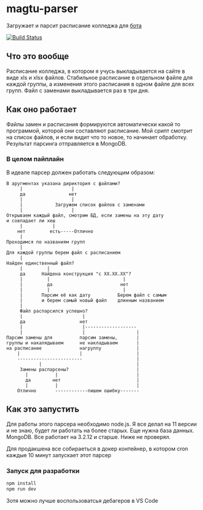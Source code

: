 # magtu-parser

Загружает и парсит расписание колледжа для [бота](https://github.com/ivanik7/magtu-bot)

[![Build Status](https://travis-ci.org/ivanik7/magtu-parser.svg?branch=master)](https://travis-ci.org/ivanik7/magtu-parser)

## Что это вообще

Расписание колледжа, в котором я учусь выкладывается на сайте в виде xls и xlsx файлов. Стабильное расписание в отдельном файле для каждой группы, а изменения этого расписания в одном файле для всех групп. Файл с заменами выкладывается раз в три дня.

## Как оно работает

Файлы замен и расписания формируются автоматически какой то программой, которой они составляют расписание. Мой срипт смотрит на список файлов, и если видит что то новое, то начинает обработку. Результат парсинга отправляется в MongoDB.

### В целом пайплайн

В идеале парсер должен работать следующим образом:

```
В аругментах указана дириктория с файлами?
     |                  |
     да                нет
     |                  |
     |            Загружем список файлов с заменами
     |                  |
Открываем каждый файл, смотрим БД, если замены на эту дату
и совпадает ли хеш
     |           |
    нет         есть-----Отлично
     |
Проходимся по названиям групп
     |
Для каждой группы берем файл с расписанием
     |
Найден единственный файл?
     |         |
     да      Найдена конструкция "с XX.XX.XX"?
     |         |                           |
     |         да                         нет
     |         |                           |
     |       Парсим её как дату          Берем файл с самым
     |       и берем самый новый файл    длинным названием
     |
     Файл распарсился успешно?
     |                      |
     да                    нет
     |                      |-------------------
     |                      |                   |
Парсим замены для          парсим замены,       |
группы и накалядываем      не накладываем       |
на расписание              нагруппу             |
    |                      |                    |
    ------------------------                    |
            |                                   |
     Замены распарсены?                         |
       |          |                             |
       да        нет                            |
       |          |                             |
    Отлично       ------------пишем ошибку-------
```

## Как это запустить

Для работы этого парсера необходимо node.js. Я все делал на 11 версии и не знаю, будет ли работать на более старых.
Еще нужна база данных. MongoDB. Все работает на 3.2.12 и старше. Ниже не проверял.

Для продакшена все собираеться в докер контейнер, в котором cron каждые 10 минут запускает этот парсер

### Запуск для разработки

```sh
npm install
npm run dev
```

Зотя можно лучше воспользоватсья дебагеров в VS Code
